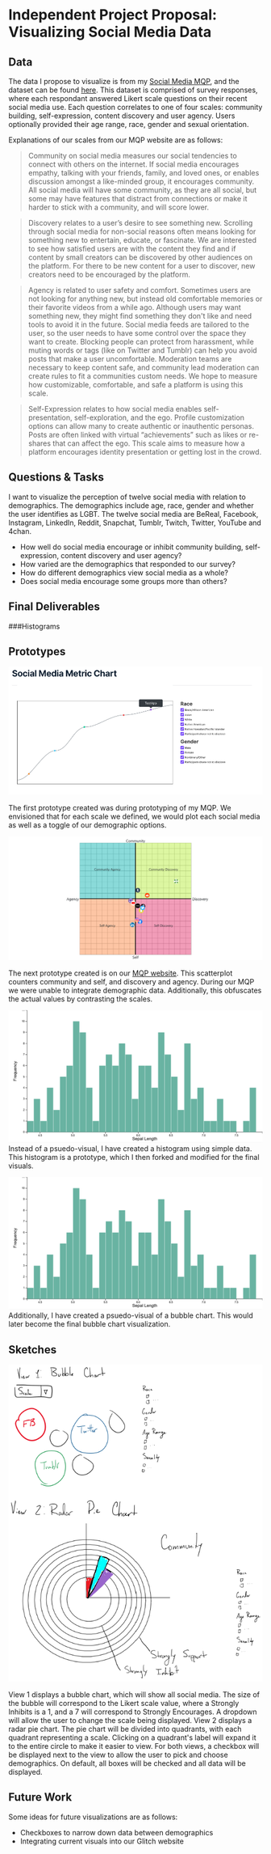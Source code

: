 # Independent Project Proposal: Visualizing Social Media Data

## Data
The data I propose to visualize is from my [Social Media MQP](https://socialsight.glitch.me/index.html), and the dataset can be found [here](https://gist.githubusercontent.com/flanagancarlie/985c6e920016a7e0039d5105cc4fdb22/raw/9213b64f32e1ba5d076a96c9307a0be9de143f84/mqp_data.csv). This dataset is comprised of survey responses, where each respondant answered Likert scale questions on their recent social media use. Each question correlates to one of four scales: community building, self-expression, content discovery and user agency. Users optionally provided their age range, race, gender and sexual orientation.

Explanations of our scales from our MQP website are as follows: 
>Community on social media measures our social tendencies to connect with others on the internet. If social media encourages empathy, talking with your friends, family, and loved ones, or enables discussion amongst a like-minded group, it encourages community. All social media will have some community, as they are all social, but some may have features that distract from connections or make it harder to stick with a community, and will score lower.

>Discovery relates to a user’s desire to see something new. Scrolling through social media for non-social reasons often means looking for something new to entertain, educate, or fascinate. We are interested to see how satisfied users are with the content they find and if content by small creators can be discovered by other audiences on the platform. For there to be new content for a user to discover, new creators need to be encouraged by the platform.

>Agency is related to user safety and comfort. Sometimes users are not looking for anything new, but instead old comfortable memories or their favorite videos from a while ago. Although users may want something new, they might find something they don't like and need tools to avoid it in the future. Social media feeds are tailored to the user, so the user needs to have some control over the space they want to create. Blocking people can protect from harassment, while muting words or tags (like on Twitter and Tumblr) can help you avoid posts that make a user uncomfortable. Moderation teams are necessary to keep content safe, and community lead moderation can create rules to fit a communities custom needs. We hope to measure how customizable, comfortable, and safe a platform is using this scale.

>Self-Expression relates to how social media enables self-presentation, self-exploration, and the ego. Profile customization options can allow many to create authentic or inauthentic personas. Posts are often linked with virtual “achievements” such as likes or re-shares that can affect the ego. This scale aims to measure how a platform encourages identity presentation or getting lost in the crowd.

## Questions & Tasks
I want to visualize the perception of twelve social media with relation to demographics. The demographics include age, race, gender and whether the user identifies as LGBT. The twelve social media are BeReal, Facebook, Instagram, LinkedIn, Reddit, Snapchat, Tumblr, Twitch, Twitter, YouTube and 4chan.
* How well do social media encourage or inhibit community building, self-expression, content discovery and user agency?
* How varied are the demographics that responded to our survey?
* How do different demographics view social media as a whole?
* Does social media encourage some groups more than others? 

## Final Deliverables 
###Histograms


## Prototypes
![image](https://github.com/flanagancarlie/social-media-isp-proposal/blob/final/mqp_prototype.png?raw=true)

The first prototype created was during prototyping of my MQP. We envisioned that for each scale we defined, we would plot each social media as well as a toggle of our demographic options.

![image](https://github.com/flanagancarlie/social-media-isp-proposal/blob/final/mqp_viz.png?raw=true)

The next prototype created is on our [MQP website](https://socialsight.glitch.me/). This scatterplot counters community and self, and discovery and agency. During our MQP we were unable to integrate demographic data. Additionally, this obfuscates the actual values by contrasting the scales.

[![image](https://github.com/flanagancarlie/social-media-isp-proposal/blob/final/Histogram%20Basic.png?raw=true)](https://vizhub.com/flanagancarlie/099531ffa546434ebf740355944cbb9d)
Instead of a psuedo-visual, I have created a histogram using simple data. This histogram is a prototype, which I then forked and modified for the final visuals.

[![image](https://github.com/flanagancarlie/social-media-isp-proposal/blob/final/Histogram%20Basic.png?raw=true)](https://vizhub.com/flanagancarlie/099531ffa546434ebf740355944cbb9d)
Additionally, I have created a psuedo-visual of a bubble chart. This would later become the final bubble chart visualization.

## Sketches
![image](https://github.com/flanagancarlie/social-media-isp-proposal/blob/final/viz_sketches.png?raw=true)

View 1 displays a bubble chart, which will show all social media. The size of the bubble will correspond to the Likert scale value, where a Strongly Inhibits is a 1, and a 7 will correspond to Strongly Encourages. A dropdown will allow the user to change the scale being displayed.
View 2 displays a radar pie chart. The pie chart will be divided into quadrants, with each quadrant representing a scale. Clicking on a quadrant's label will expand it to the entire circle to make it easier to view.
For both views, a checkbox will be displayed next to the view to allow the user to pick and choose demographics. On default, all boxes will be checked and all data will be displayed.

## Future Work
Some ideas for future visualizations are as follows: 
* Checkboxes to narrow down data between demographics
* Integrating current visuals into our Glitch website
